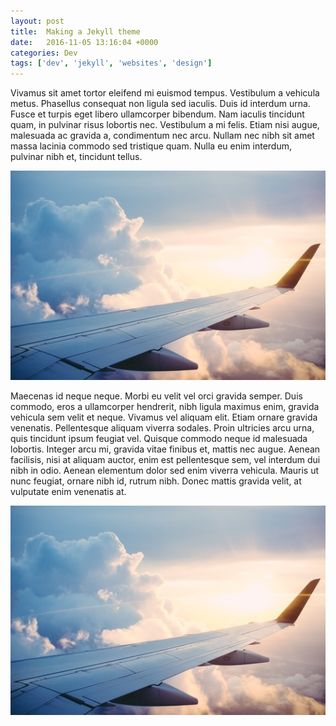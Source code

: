 ```yaml
---
layout: post
title:  Making a Jekyll theme
date:   2016-11-05 13:16:04 +0000
categories: Dev
tags: ['dev', 'jekyll', 'websites', 'design']
---
```


Vivamus sit amet tortor eleifend mi euismod tempus. Vestibulum a vehicula metus. Phasellus consequat non ligula sed iaculis. Duis id interdum urna. Fusce et turpis eget libero ullamcorper bibendum. Nam iaculis tincidunt quam, in pulvinar risus lobortis nec. Vestibulum a mi felis. Etiam nisi augue, malesuada ac gravida a, condimentum nec arcu. Nullam nec nibh sit amet massa lacinia commodo sed tristique quam. Nulla eu enim interdum, pulvinar nibh et, tincidunt tellus.

![This is a plane](plane.jpg)

Maecenas id neque neque. Morbi eu velit vel orci gravida semper. Duis commodo, eros a ullamcorper hendrerit, nibh ligula maximus enim, gravida vehicula sem velit et neque. Vivamus vel aliquam elit. Etiam ornare gravida venenatis. Pellentesque aliquam viverra sodales. Proin ultricies arcu urna, quis tincidunt ipsum feugiat vel. Quisque commodo neque id malesuada lobortis. Integer arcu mi, gravida vitae finibus et, mattis nec augue. Aenean facilisis, nisi at aliquam auctor, enim est pellentesque sem, vel interdum dui nibh in odio. Aenean elementum dolor sed enim viverra vehicula. Mauris ut nunc feugiat, ornare nibh id, rutrum nibh. Donec mattis gravida velit, at vulputate enim venenatis at.

![This is a plane](plane.jpg)